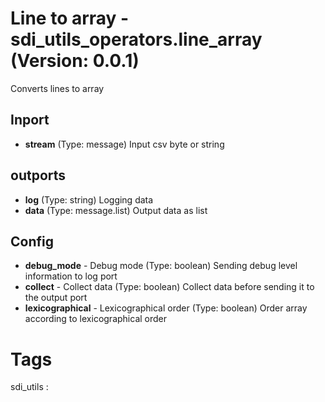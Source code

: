 # Line to array - sdi_utils_operators.line_array (Version: 0.0.1)

Converts lines to array

## Inport

* **stream** (Type: message) Input csv byte or string

## outports

* **log** (Type: string) Logging data
* **data** (Type: message.list) Output data as list

## Config

* **debug_mode** - Debug mode (Type: boolean) Sending debug level information to log port
* **collect** - Collect data (Type: boolean) Collect data before sending it to the output port
* **lexicographical** - Lexicographical order (Type: boolean) Order array according to lexicographical order 


# Tags
sdi_utils : 

